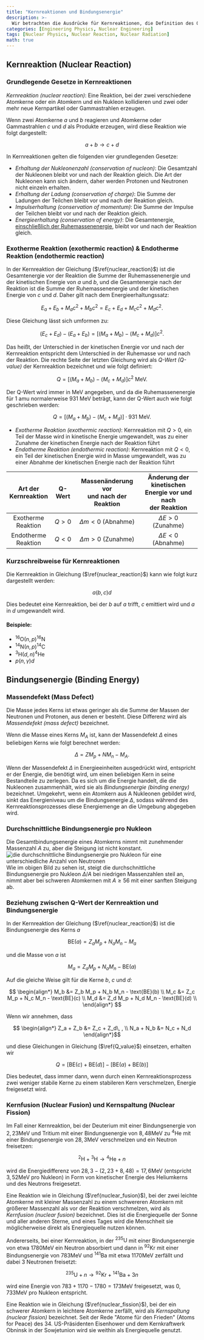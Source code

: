 ```yaml
---
title: "Kernreaktionen und Bindungsenergie"
description: >-
  Wir betrachten die Ausdrücke für Kernreaktionen, die Definition des Q-Werts (Q-value), sowie die Konzepte des Massendefekts (mass defect) und der Bindungsenergie (binding energy).
categories: [Engineering Physics, Nuclear Engineering]
tags: [Nuclear Physics, Nuclear Reaction, Nuclear Radiation]
math: true
---
```


## Kernreaktion (Nuclear Reaction)
### Grundlegende Gesetze in Kernreaktionen
*Kernreaktion (nuclear reaction)*: Eine Reaktion, bei der zwei verschiedene Atomkerne oder ein Atomkern und ein Nukleon kollidieren und zwei oder mehr neue Kernpartikel oder Gammastrahlen erzeugen.

Wenn zwei Atomkerne $a$ und $b$ reagieren und Atomkerne oder Gammastrahlen $c$ und $d$ als Produkte erzeugen, wird diese Reaktion wie folgt dargestellt:

$$ a + b \rightarrow c + d \tag{1} \label{nuclear_reaction}$$

In Kernreaktionen gelten die folgenden vier grundlegenden Gesetze:

- *Erhaltung der Nukleonenzahl (conservation of nucleon)*: Die Gesamtzahl der Nukleonen bleibt vor und nach der Reaktion gleich. Die Art der Nukleonen kann sich ändern, daher werden Protonen und Neutronen nicht einzeln erhalten.
- *Erhaltung der Ladung (conservation of charge)*: Die Summe der Ladungen der Teilchen bleibt vor und nach der Reaktion gleich.
- *Impulserhaltung (conservation of momentum)*: Die Summe der Impulse der Teilchen bleibt vor und nach der Reaktion gleich.
- *Energieerhaltung (conservation of energy)*: Die Gesamtenergie, <u>einschließlich der Ruhemassenenergie</u>, bleibt vor und nach der Reaktion gleich.

### Exotherme Reaktion (exothermic reaction) & Endotherme Reaktion (endothermic reaction)
In der Kernreaktion der Gleichung ($\ref{nuclear_reaction}$) ist die Gesamtenergie vor der Reaktion die Summe der Ruhemassenenergie und der kinetischen Energie von $a$ und $b$, und die Gesamtenergie nach der Reaktion ist die Summe der Ruhemassenenergie und der kinetischen Energie von $c$ und $d$. Daher gilt nach dem Energieerhaltungssatz:

$$ E_a + E_b + M_a c^2 + M_b c^2 = E_c + E_d + M_c c^2 + M_d c^2. $$

Diese Gleichung lässt sich umformen zu:

$$ (E_c + E_d) - (E_a + E_b) = [(M_a + M_b) - (M_c + M_d)]c^2. $$

Das heißt, der Unterschied in der kinetischen Energie vor und nach der Kernreaktion entspricht dem Unterschied in der Ruhemasse vor und nach der Reaktion.
Die rechte Seite der letzten Gleichung wird als *Q-Wert (Q-value)* der Kernreaktion bezeichnet und wie folgt definiert:

$$ Q = [(M_a + M_b) - (M_c + M_d)]c^2 \ \text{MeV}.\tag{2} \label{Q_value} $$

Der Q-Wert wird immer in MeV angegeben, und da die Ruhemassenenergie für 1 amu normalerweise 931 MeV beträgt, kann der Q-Wert auch wie folgt geschrieben werden:

$$ Q = [(M_a + M_b) - (M_c + M_d)]\cdot 931 \ \text{MeV}.\tag{3} $$

- *Exotherme Reaktion (exothermic reaction)*: Kernreaktion mit $Q>0$, ein Teil der Masse wird in kinetische Energie umgewandelt, was zu einer Zunahme der kinetischen Energie nach der Reaktion führt
- *Endotherme Reaktion (endothermic reaction)*: Kernreaktion mit $Q<0$, ein Teil der kinetischen Energie wird in Masse umgewandelt, was zu einer Abnahme der kinetischen Energie nach der Reaktion führt

| Art der <br>Kernreaktion | Q-Wert | Massenänderung vor <br>und nach der Reaktion | Änderung der kinetischen <br>Energie vor und nach <br>der Reaktion |
| :---: | :---: | :---: | :---: |
| Exotherme <br>Reaktion | $Q>0$ | $\Delta m<0$ (Abnahme) | $\Delta E>0$ (Zunahme) |
| Endotherme <br>Reaktion | $Q<0$ | $\Delta m>0$ (Zunahme) | $\Delta E<0$ (Abnahme) |

### Kurzschreibweise für Kernreaktionen
Die Kernreaktion in Gleichung ($\ref{nuclear_reaction}$) kann wie folgt kurz dargestellt werden:

$$ a(b, c)d $$

Dies bedeutet eine Kernreaktion, bei der $b$ auf $a$ trifft, $c$ emittiert wird und $a$ in $d$ umgewandelt wird.

#### Beispiele:
- $^{16} \text{O}(n,p)^{16}\text{N}$
- $^{14} \text{N}(n,p)^{14}\text{C}$
- $^{3} \text{H}(d,n)^{4}\text{He}$
- $p(n,\gamma)d$

## Bindungsenergie (Binding Energy)
### Massendefekt (Mass Defect)
Die Masse jedes Kerns ist etwas geringer als die Summe der Massen der Neutronen und Protonen, aus denen er besteht. Diese Differenz wird als *Massendefekt (mass defect)* bezeichnet.

Wenn die Masse eines Kerns $M_A$ ist, kann der Massendefekt $\Delta$ eines beliebigen Kerns wie folgt berechnet werden:

$$ \Delta = ZM_p + NM_n - M_A. $$

Wenn der Massendefekt $\Delta$ in Energieeinheiten ausgedrückt wird, entspricht er der Energie, die benötigt wird, um einen beliebigen Kern in seine Bestandteile zu zerlegen. Da es sich um die Energie handelt, die die Nukleonen zusammenhält, wird sie als *Bindungsenergie (binding energy)* bezeichnet. Umgekehrt, wenn ein Atomkern aus A Nukleonen gebildet wird, sinkt das Energieniveau um die Bindungsenergie $\Delta$, sodass während des Kernreaktionsprozesses diese Energiemenge an die Umgebung abgegeben wird.

### Durchschnittliche Bindungsenergie pro Nukleon
Die Gesamtbindungsenergie eines Atomkerns nimmt mit zunehmender Massenzahl $A$ zu, aber die Steigung ist nicht konstant.  
![die durchschnittliche Bindungsenergie pro Nukleon für eine unterschiedliche Anzahl von Neutronen](https://upload.wikimedia.org/wikipedia/commons/5/53/Binding_energy_curve_-_common_isotopes.svg)  
Wie im obigen Bild zu sehen ist, steigt die durchschnittliche Bindungsenergie pro Nukleon $\Delta/A$ bei niedrigen Massenzahlen steil an, nimmt aber bei schweren Atomkernen mit $A\geq56$ mit einer sanften Steigung ab.

### Beziehung zwischen Q-Wert der Kernreaktion und Bindungsenergie
In der Kernreaktion der Gleichung ($\ref{nuclear_reaction}$) ist die Bindungsenergie des Kerns $a$

$$ \text{BE}(a) = Z_a M_p + N_a M_n - M_a $$

und die Masse von $a$ ist

$$ M_a = Z_a M_p + N_a M_n - \text{BE}(a) $$

Auf die gleiche Weise gilt für die Kerne $b$, $c$ und $d$:

$$ \begin{align*}
M_b &= Z_b M_p + N_b M_n - \text{BE}(b) \\
M_c &= Z_c M_p + N_c M_n - \text{BE}(c) \\
M_d &= Z_d M_p + N_d M_n - \text{BE}(d) \\
\end{align*} $$

Wenn wir annehmen, dass

$$ \begin{align*}
Z_a + Z_b &= Z_c + Z_d\, , \\
N_a + N_b &= N_c + N_d
\end{align*}$$

und diese Gleichungen in Gleichung ($\ref{Q_value}$) einsetzen, erhalten wir

$$ Q = [\text{BE}(c) + \text{BE}(d)] - [\text{BE}(a) + \text{BE}(b)] $$

Dies bedeutet, dass immer dann, wenn durch einen Kernreaktionsprozess zwei weniger stabile Kerne zu einem stabileren Kern verschmelzen, Energie freigesetzt wird.

### Kernfusion (Nuclear Fusion) und Kernspaltung (Nuclear Fission)
Im Fall einer Kernreaktion, bei der Deuterium mit einer Bindungsenergie von $2,23\text{MeV}$ und Tritium mit einer Bindungsenergie von $8,48\text{MeV}$ zu $^4\text{He}$ mit einer Bindungsenergie von $28,3\text{MeV}$ verschmelzen und ein Neutron freisetzen:

$$ ^2\text{H} + {^3\text{H}} \rightarrow {^4\text{He}} + n \tag{4} \label{nuclear_fusion}$$

wird die Energiedifferenz von $28,3-(2,23+8,48)=17,6\text{MeV}$ (entspricht $3,52\text{MeV}$ pro Nukleon) in Form von kinetischer Energie des Heliumkerns und des Neutrons freigesetzt.

Eine Reaktion wie in Gleichung ($\ref{nuclear_fusion}$), bei der zwei leichte Atomkerne mit kleiner Massenzahl zu einem schwereren Atomkern mit größerer Massenzahl als vor der Reaktion verschmelzen, wird als *Kernfusion (nuclear fusion)* bezeichnet. Dies ist die Energiequelle der Sonne und aller anderen Sterne, und eines Tages wird die Menschheit sie möglicherweise direkt als Energiequelle nutzen können.

Andererseits, bei einer Kernreaktion, in der $^{235}\text{U}$ mit einer Bindungsenergie von etwa $1780\text{MeV}$ ein Neutron absorbiert und dann in $^{92}\text{Kr}$ mit einer Bindungsenergie von $783\text{MeV}$ und $^{141}\text{Ba}$ mit etwa $1170\text{MeV}$ zerfällt und dabei 3 Neutronen freisetzt:

$$ {^{235}\text{U}} + n \rightarrow {^{92}\text{Kr}} + {^{141}\text{Ba}} + 3n \tag{5} \label{nuclear_fission}$$

wird eine Energie von $783+1170-1780=173\text{MeV}$ freigesetzt, was $0,733\text{MeV}$ pro Nukleon entspricht.

Eine Reaktion wie in Gleichung ($\ref{nuclear_fission}$), bei der ein schwerer Atomkern in leichtere Atomkerne zerfällt, wird als *Kernspaltung (nuclear fission)* bezeichnet. Seit der Rede "Atome für den Frieden" (Atoms for Peace) des 34. US-Präsidenten Eisenhower und dem Kernkraftwerk Obninsk in der Sowjetunion wird sie weithin als Energiequelle genutzt.

